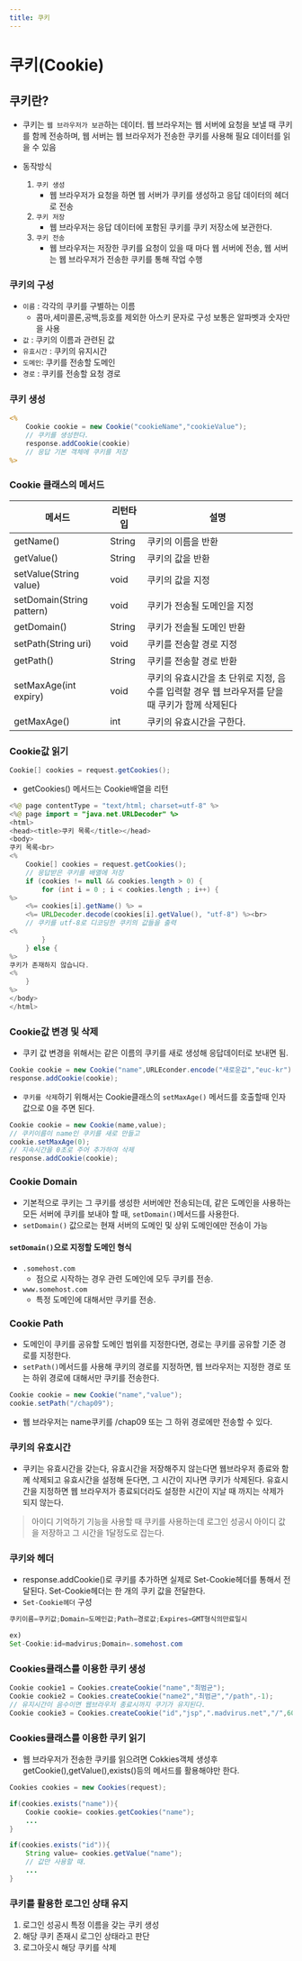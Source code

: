 ```yaml
---
title: 쿠키
---
```


# 쿠키(Cookie)

## 쿠키란?
- 쿠키는 `웹 브라우저가 보관`하는 데이터. 웹 브라우저는 웹 서버에 요청을 보낼 때 쿠키를 함께 전송하며, 웹 서버는 웹 브라우저가 전송한 쿠키를 사용해 필요 데이터를 읽을 수 있음

- 동작방식
    1. `쿠키 생성`
        - 웹 브라우저가 요청을 하면 웹 서버가 쿠키를 생성하고 응답 데이터의 헤더로 전송
    1. `쿠키 저장`
        - 웹 브라우저는 응답 데이터에 포함된 쿠키를 쿠키 저장소에 보관한다.
    1. `쿠키 전송`
        - 웹 브라우저는 저장한 쿠키를 요청이 있을 때 마다 웹 서버에 전송, 웹 서버는 웹 브라우저가 전송한 쿠키를 통해 작업 수행


### 쿠키의 구성
- `이름` : 각각의 쿠키를 구별하는 이름
    - 콤마,세미콜론,공백,등호를 제외한 아스키 문자로 구성 보통은 알파벳과 숫자만을 사용
- `값` : 쿠키의 이름과 관련된 값
- `유효시간` : 쿠키의 유지시간
- `도메인`: 쿠키를 전송할 도메인
- `경로` : 쿠키를 전송할 요청 경로

### 쿠키 생성
```jsp
<% 
    Cookie cookie = new Cookie("cookieName","cookieValue");
    // 쿠키를 생성한다.
    response.addCookie(cookie)
    // 응답 기본 객체에 쿠키를 저장
%>
```


### Cookie 클래스의 메서드

|메서드|리턴타입|설명|
|----------------|-------------------------------------|------------------------------|
|getName()|String|쿠키의 이름을 반환|
|getValue()|String|쿠키의 값을 반환|
|setValue(String value)|void|쿠키의 값을 지정|
|setDomain(String pattern)|void|쿠키가 전송될 도메인을 지정|
|getDomain()|String|쿠키가 전솔될 도메인 반환|
|setPath(String uri)|void|쿠키를 전송할 경로 지정|
|getPath()|String|쿠키를 전송할 경로 반환|
|setMaxAge(int expiry)|void|쿠키의 유효시간을 초 단위로 지정, 음수를 입력할 경우 웹 브라우저를 닫을 때 쿠키가 함께 삭제된다|
|getMaxAge()|int|쿠키의 유효시간을 구한다.|

### Cookie값 읽기

```java
Cookie[] cookies = request.getCookies();
```
- getCookies() 메서드는 Cookie배열을 리턴
```java
<%@ page contentType = "text/html; charset=utf-8" %>
<%@ page import = "java.net.URLDecoder" %>
<html>
<head><title>쿠키 목록</title></head>
<body>
쿠키 목록<br>
<%
	Cookie[] cookies = request.getCookies();
    // 응답받은 쿠키를 배열에 저장
	if (cookies != null && cookies.length > 0) {
		for (int i = 0 ; i < cookies.length ; i++) {
%>
	<%= cookies[i].getName() %> = 
	<%= URLDecoder.decode(cookies[i].getValue(), "utf-8") %><br>
    // 쿠키를 utf-8로 디코딩한 쿠키의 값들을 출력
<%
		}
	} else {
%>
쿠키가 존재하지 않습니다.
<%
	}
%>
</body>
</html>

```

### Cookie값 변경 및 삭제
- 쿠키 값 변경을 위해서는 같은 이름의 쿠키를 새로 생성해 응답데이터로 보내면 됨.
```java
Cookie cookie = new Cookie("name",URLEconder.encode("새로운값","euc-kr"));
response.addCookie(cookie);
```
- `쿠키를 삭제`하기 위해서는 Cookie클래스의 `setMaxAge()` 메서드를 호출할때 인자 값으로 0을 주면 된다.
```java
Cookie cookie = new Cookie(name,value);
// 쿠키이름이 name인 쿠키를 새로 만들고
cookie.setMaxAge(0);
// 지속시간을 0초로 주어 추가하여 삭제
response.addCookie(cookie);
```

### Cookie Domain
- 기본적으로 쿠키는 그 쿠키를 생성한 서버에만 전송되는데, 같은 도메인을 사용하는 모든 서버에 쿠키를 보내야 할 때, `setDomain()`메서드를 사용한다.
- `setDomain()` 값으로는 현재 서버의 도메인 및 상위 도메인에만 전송이 가능

#### `setDomain()`으로 지정할 도메인 형식
- `.somehost.com`
    -  점으로 시작하는 경우 관련 도메인에 모두 쿠키를 전송.
- `www.somehost.com`
    - 특정 도메인에 대해서만 쿠키를 전송.


### Cookie Path
- 도메인이 쿠키를 공유할 도메인 범위를 지정한다면, 경로는 쿠키를 공유할 기준 경로를 지정한다.
- `setPath()`메서드를 사용해 쿠키의 경로를 지정하면, 웹 브라우저는 지정한 경로 또는 하위 경로에 대해서만 쿠키를 전송한다.

```java
Cookie cookie = new Cookie("name","value");
cookie.setPath("/chap09");
```
- 웹 브라우저는 name쿠키를 /chap09 또는 그 하위 경로에만 전송할 수 있다.

### 쿠키의 유효시간
- 쿠키는 유효시간을 갖는다, 유효시간을 저장해주지 않는다면 웹브라우저 종료와 함께 삭제되고 유효시간을 설정해 둔다면, 그 시간이 지나면 쿠키가 삭제된다. 유효시간을 지정하면 웹 브라우저가 종료되더라도 설정한 시간이 지날 때 까지는 삭제가 되지 않는다.


> 아이디 기억하기 기능을 사용할 때 쿠키를 사용하는데 로그인 성공시 아이디 값을 저장하고 그 시간을 1달정도로 잡는다.


### 쿠키와 헤더
- response.addCookie()로 쿠키를 추가하면 실제로 Set-Cookie헤더를 통해서 전달된다. Set-Cookie헤더는 한 개의 쿠키 값을 전달한다.
- `Set-Cookie헤더` 구성
```java
쿠키이름=쿠키값;Domain=도메인값;Path=경로값;Expires=GMT형식의만료일시

ex)
Set-Cookie:id=madvirus;Domain=.somehost.com
```

### Cookies클래스를 이용한 쿠키 생성

```java
Cookie cookie1 = Cookies.createCookie("name","최범균");
Cookie cookie2 = Cookies.createCookie("name2","최범균","/path",-1);
// 유지시간이 음수이면 웹브라우저 종료시까지 쿠기가 유지된다.
Cookie cookie3 = Cookies.createCookie("id","jsp",".madvirus.net","/",60);
```

### Cookies클래스를 이용한 쿠키 읽기
- 웹 브라우저가 전송한 쿠키를 읽으려면 Cokkies객체 생성후 getCookie(),getValue(),exists()등의 메서드를 활용해야만 한다.

```java
Cookies cookies = new Cookies(request);

if(cookies.exists("name")){
    Cookie cookie= cookies.getCookies("name");
    ...
}

if(cookies.exists("id")){
    String value= cookies.getValue("name");
    // 값만 사용할 때.
    ...
}

```


### 쿠키를 활용한 로그인 상태 유지
1. 로그인 성공시 특정 이름을 갖는 쿠키 생성
1. 해당 쿠키 존재시 로그인 상태라고 판단
1. 로그아웃시 해당 쿠키를 삭제

